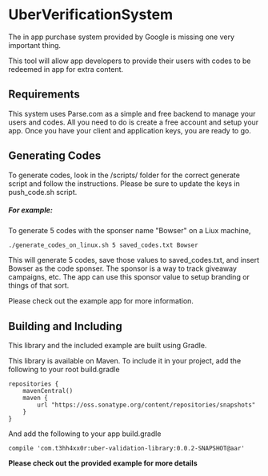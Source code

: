 UberVerificationSystem
======================

The in app purchase system provided by Google is missing one very important thing. 

This tool will allow app developers to provide their users with codes to be redeemed in app for extra content. 

Requirements
------------
This system uses Parse.com as a simple and free backend to manage your users and codes. All you need to do is create a free account and setup your app. Once you have your client and application keys, you are ready to go.

Generating Codes
----------------
To generate codes, look in the /scripts/ folder for the correct generate script and follow the instructions. Please be sure to update the keys in push_code.sh script.
##### For example: 

To generate 5 codes with the sponser name "Bowser" on a Liux machine,

```sh
./generate_codes_on_linux.sh 5 saved_codes.txt Bowser

```


This will generate 5 codes, save those values to saved_codes.txt, and insert Bowser as the code sponser. The sponsor is a way to track giveaway campaigns, etc. The app can use this sponsor value to setup branding or things of that sort. 

Please check out the example app for more information.

Building and Including
-----
This library and the included example are built using Gradle.

This library is available on Maven. To include it in your project, add the following to your root build.gradle

    repositories {
        mavenCentral()
        maven {
            url "https://oss.sonatype.org/content/repositories/snapshots"
        }
    }
    
And add the following to your app build.gradle

```compile 'com.t3hh4xx0r:uber-validation-library:0.0.2-SNAPSHOT@aar'```


**Please check out the provided example for more details**

